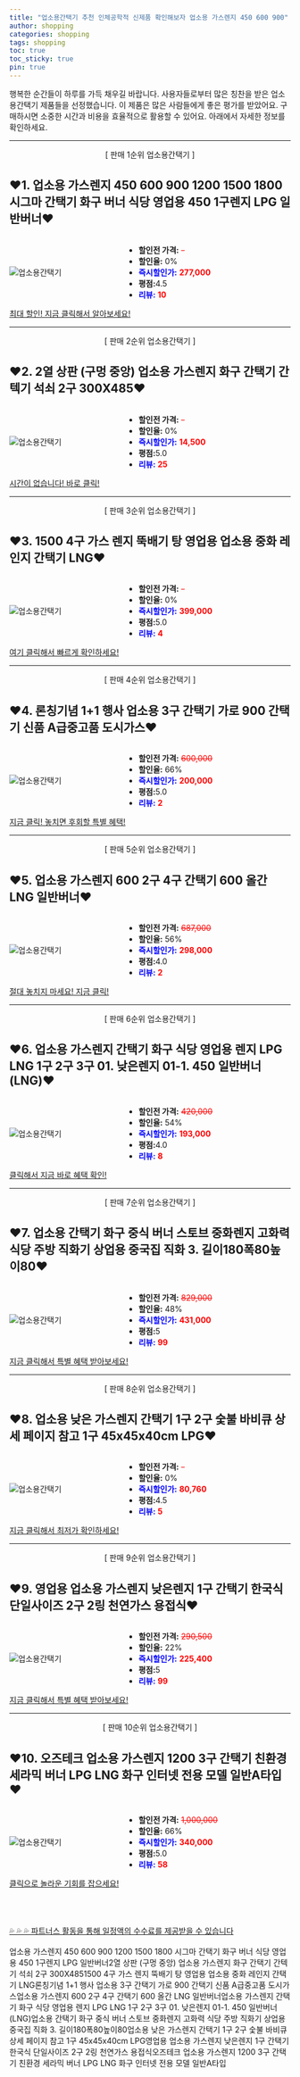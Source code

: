 ```yaml
---
title: "업소용간택기 추천 인체공학적 신제품 확인해보자 업소용 가스렌지 450 600 900"
author: shopping
categories: shopping
tags: shopping
toc: true
toc_sticky: true
pin: true
---
```

행복한 순간들이 하루를 가득 채우길 바랍니다. 사용자들로부터 많은 칭찬을 받은 업소용간택기 제품들을 선정했습니다. 이 제품은 많은 사람들에게 좋은 평가를 받았어요. 구매하시면 소중한 시간과 비용을 효율적으로 활용할 수 있어요. 아래에서 자세한 정보를 확인하세요.

---
<p class="toplist" style="margin: 0 auto; display: block; width: fit-content;">[ 판매 1순위 업소용간택기 ]</p>

<h2><strong>❤️1. 업소용 가스렌지 450 600 900 1200 1500 1800 시그마 간택기 화구 버너 식당 영업용 450 1구렌지 LPG 일반버너❤️</strong></h2>

<div style="display: flex; align-items: center;">
    <div style="flex: 0.4;">
        <img src="https://thumbnail7.coupangcdn.com/thumbnails/remote/230x230ex/image/vendor_inventory/e2c0/bbe460e6ab34e073825f936cf5d602ed541054593400a8a215fee53ddde5.jpg" alt="업소용간택기" style="max-width: 100%;">
    </div>
    <div style="flex: 0.6; margin-left: 10px;">
        <ul>
            <li><strong>할인전 가격:</strong> <del style="color: red;">-</del></li>
            <li><strong>할인율:</strong> 0%</li>
            <li><span style='color:blue'><strong>즉시할인가:</strong></span> <span style='color:red'><strong>277,000</strong></span></li>
            <li><strong>평점:</strong>4.5</li>
            <li><span style='color:blue'><strong>리뷰:</strong></span> <span style='color:red'><strong>10</strong></span></li>
        </ul>
    </div>
</div>
<div class="center">
    <a href="https://William4Davisa.github.io?lptag=AF9450613&subid=githubio&pageKey=7420511553&traceid=V0-153&itemId=19247933764&vendorItemId=82720711380" class="myButton">
        최대 할인! 지금 클릭해서 알아보세요!
    </a>
</div>


---
<p class="toplist" style="margin: 0 auto; display: block; width: fit-content;">[ 판매 2순위 업소용간택기 ]</p>

<h2><strong>❤️2. 2열 상판 (구멍 중앙) 업소용 가스렌지 화구 간택기 간텍기 석쇠 2구 300X485❤️</strong></h2>

<div style="display: flex; align-items: center;">
    <div style="flex: 0.4;">
        <img src="https://thumbnail9.coupangcdn.com/thumbnails/remote/230x230ex/image/vendor_inventory/2576/09833df69ea0da38e3b1000d9c739abdeca20324c3a1d711dfafda6acd86.jpg" alt="업소용간택기" style="max-width: 100%;">
    </div>
    <div style="flex: 0.6; margin-left: 10px;">
        <ul>
            <li><strong>할인전 가격:</strong> <del style="color: red;">-</del></li>
            <li><strong>할인율:</strong> 0%</li>
            <li><span style='color:blue'><strong>즉시할인가:</strong></span> <span style='color:red'><strong>14,500</strong></span></li>
            <li><strong>평점:</strong>5.0</li>
            <li><span style='color:blue'><strong>리뷰:</strong></span> <span style='color:red'><strong>25</strong></span></li>
        </ul>
    </div>
</div>
<div class="center">
    <a href="https://William4Davisa.github.io?lptag=AF9450613&subid=githubio&pageKey=7720555480&traceid=V0-153&itemId=20719536990&vendorItemId=87790404280" class="myButton">
        시간이 없습니다! 바로 클릭!
    </a>
</div>


---
<p class="toplist" style="margin: 0 auto; display: block; width: fit-content;">[ 판매 3순위 업소용간택기 ]</p>

<h2><strong>❤️3. 1500 4구 가스 렌지 뚝배기 탕 영업용 업소용 중화 레인지 간택기 LNG❤️</strong></h2>

<div style="display: flex; align-items: center;">
    <div style="flex: 0.4;">
        <img src="https://thumbnail9.coupangcdn.com/thumbnails/remote/230x230ex/image/vendor_inventory/0cb2/0271b8c79d3072beccac64137452ef79edeac397ea888db5ded5d6bb7c92.jpg" alt="업소용간택기" style="max-width: 100%;">
    </div>
    <div style="flex: 0.6; margin-left: 10px;">
        <ul>
            <li><strong>할인전 가격:</strong> <del style="color: red;">-</del></li>
            <li><strong>할인율:</strong> 0%</li>
            <li><span style='color:blue'><strong>즉시할인가:</strong></span> <span style='color:red'><strong>399,000</strong></span></li>
            <li><strong>평점:</strong>5.0</li>
            <li><span style='color:blue'><strong>리뷰:</strong></span> <span style='color:red'><strong>4</strong></span></li>
        </ul>
    </div>
</div>
<div class="center">
    <a href="https://William4Davisa.github.io?lptag=AF9450613&subid=githubio&pageKey=5917955312&traceid=V0-153&itemId=10481592467&vendorItemId=77763340975" class="myButton">
        여기 클릭해서 빠르게 확인하세요!
    </a>
</div>


---
<p class="toplist" style="margin: 0 auto; display: block; width: fit-content;">[ 판매 4순위 업소용간택기 ]</p>

<h2><strong>❤️4. 론칭기념 1+1 행사 업소용 3구 간택기 가로 900 간택기 신품 A급중고품 도시가스❤️</strong></h2>

<div style="display: flex; align-items: center;">
    <div style="flex: 0.4;">
        <img src="https://thumbnail8.coupangcdn.com/thumbnails/remote/230x230ex/image/vendor_inventory/42e8/35f719b23577d4ca634f1b3b6fbd95cd662a0a81abdf1e16e2e8f517061b.png" alt="업소용간택기" style="max-width: 100%;">
    </div>
    <div style="flex: 0.6; margin-left: 10px;">
        <ul>
            <li><strong>할인전 가격:</strong> <del style="color: red;">600,000</del></li>
            <li><strong>할인율:</strong> 66%</li>
            <li><span style='color:blue'><strong>즉시할인가:</strong></span> <span style='color:red'><strong>200,000</strong></span></li>
            <li><strong>평점:</strong>5.0</li>
            <li><span style='color:blue'><strong>리뷰:</strong></span> <span style='color:red'><strong>2</strong></span></li>
        </ul>
    </div>
</div>
<div class="center">
    <a href="https://William4Davisa.github.io?lptag=AF9450613&subid=githubio&pageKey=7403118493&traceid=V0-153&itemId=19165543651&vendorItemId=85524530448" class="myButton">
        지금 클릭! 놓치면 후회할 특별 혜택!
    </a>
</div>


---
<p class="toplist" style="margin: 0 auto; display: block; width: fit-content;">[ 판매 5순위 업소용간택기 ]</p>

<h2><strong>❤️5. 업소용 가스렌지 600 2구 4구 간택기 600 올간 LNG 일반버너❤️</strong></h2>

<div style="display: flex; align-items: center;">
    <div style="flex: 0.4;">
        <img src="https://thumbnail8.coupangcdn.com/thumbnails/remote/230x230ex/image/vendor_inventory/9f0c/6376617ea36205f9cfa11f08ad5f2e5aaeda2be10742eb5aeacde55499cf.jpg" alt="업소용간택기" style="max-width: 100%;">
    </div>
    <div style="flex: 0.6; margin-left: 10px;">
        <ul>
            <li><strong>할인전 가격:</strong> <del style="color: red;">687,000</del></li>
            <li><strong>할인율:</strong> 56%</li>
            <li><span style='color:blue'><strong>즉시할인가:</strong></span> <span style='color:red'><strong>298,000</strong></span></li>
            <li><strong>평점:</strong>4.0</li>
            <li><span style='color:blue'><strong>리뷰:</strong></span> <span style='color:red'><strong>2</strong></span></li>
        </ul>
    </div>
</div>
<div class="center">
    <a href="https://William4Davisa.github.io?lptag=AF9450613&subid=githubio&pageKey=6568064707&traceid=V0-153&itemId=14732913427&vendorItemId=81973449498" class="myButton">
        절대 놓치지 마세요! 지금 클릭!
    </a>
</div>


---
<p class="toplist" style="margin: 0 auto; display: block; width: fit-content;">[ 판매 6순위 업소용간택기 ]</p>

<h2><strong>❤️6. 업소용 가스렌지 간택기 화구 식당 영업용 렌지 LPG LNG 1구 2구 3구 01. 낮은렌지 01-1. 450 일반버너(LNG)❤️</strong></h2>

<div style="display: flex; align-items: center;">
    <div style="flex: 0.4;">
        <img src="https://thumbnail8.coupangcdn.com/thumbnails/remote/230x230ex/image/vendor_inventory/5e6e/c311bac9a3025de0f259a3324bd294823678e28e94f9b81fdb2cdd4e1a15.jpg" alt="업소용간택기" style="max-width: 100%;">
    </div>
    <div style="flex: 0.6; margin-left: 10px;">
        <ul>
            <li><strong>할인전 가격:</strong> <del style="color: red;">420,000</del></li>
            <li><strong>할인율:</strong> 54%</li>
            <li><span style='color:blue'><strong>즉시할인가:</strong></span> <span style='color:red'><strong>193,000</strong></span></li>
            <li><strong>평점:</strong>4.0</li>
            <li><span style='color:blue'><strong>리뷰:</strong></span> <span style='color:red'><strong>8</strong></span></li>
        </ul>
    </div>
</div>
<div class="center">
    <a href="https://William4Davisa.github.io?lptag=AF9450613&subid=githubio&pageKey=7104620850&traceid=V0-153&itemId=17743403346&vendorItemId=79911931326" class="myButton">
        클릭해서 지금 바로 혜택 확인!
    </a>
</div>


---
<p class="toplist" style="margin: 0 auto; display: block; width: fit-content;">[ 판매 7순위 업소용간택기 ]</p>

<h2><strong>❤️7. 업소용 간택기 화구 중식 버너 스토브 중화렌지 고화력 식당 주방 직화기 상업용 중국집 직화 3. 길이180폭80높이80❤️</strong></h2>

<div style="display: flex; align-items: center;">
    <div style="flex: 0.4;">
        <img src="https://thumbnail8.coupangcdn.com/thumbnails/remote/230x230ex/image/vendor_inventory/1d47/575a9ef1d27f7ba24ecdc45429221462c5eae88f66bc7799d52475e21086.jpg" alt="업소용간택기" style="max-width: 100%;">
    </div>
    <div style="flex: 0.6; margin-left: 10px;">
        <ul>
            <li><strong>할인전 가격:</strong> <del style="color: red;">829,000</del></li>
            <li><strong>할인율:</strong> 48%</li>
            <li><span style='color:blue'><strong>즉시할인가:</strong></span> <span style='color:red'><strong>431,000</strong></span></li>
            <li><strong>평점:</strong>5</li>
            <li><span style='color:blue'><strong>리뷰:</strong></span> <span style='color:red'><strong>99</strong></span></li>
        </ul>
    </div>
</div>
<div class="center">
    <a href="https://William4Davisa.github.io?lptag=AF9450613&subid=githubio&pageKey=7776648406&traceid=V0-153&itemId=21008420362&vendorItemId=88072172785" class="myButton">
        지금 클릭해서 특별 혜택 받아보세요!
    </a>
</div>


---
<p class="toplist" style="margin: 0 auto; display: block; width: fit-content;">[ 판매 8순위 업소용간택기 ]</p>

<h2><strong>❤️8. 업소용 낮은 가스렌지 간택기 1구 2구 숯불 바비큐 상세 페이지 참고 1구 45x45x40cm LPG❤️</strong></h2>

<div style="display: flex; align-items: center;">
    <div style="flex: 0.4;">
        <img src="https://thumbnail9.coupangcdn.com/thumbnails/remote/230x230ex/image/vendor_inventory/94e0/989bc2c1a14f18b903b96ca0c8b9c961be83c22efc830b2c6853be86b912.jpg" alt="업소용간택기" style="max-width: 100%;">
    </div>
    <div style="flex: 0.6; margin-left: 10px;">
        <ul>
            <li><strong>할인전 가격:</strong> <del style="color: red;">-</del></li>
            <li><strong>할인율:</strong> 0%</li>
            <li><span style='color:blue'><strong>즉시할인가:</strong></span> <span style='color:red'><strong>80,760</strong></span></li>
            <li><strong>평점:</strong>4.5</li>
            <li><span style='color:blue'><strong>리뷰:</strong></span> <span style='color:red'><strong>5</strong></span></li>
        </ul>
    </div>
</div>
<div class="center">
    <a href="https://William4Davisa.github.io?lptag=AF9450613&subid=githubio&pageKey=7317276443&traceid=V0-153&itemId=18759292532&vendorItemId=90230592474" class="myButton">
        지금 클릭해서 최저가 확인하세요!
    </a>
</div>


---
<p class="toplist" style="margin: 0 auto; display: block; width: fit-content;">[ 판매 9순위 업소용간택기 ]</p>

<h2><strong>❤️9. 영업용 업소용 가스렌지 낮은렌지 1구 간택기 한국식 단일사이즈 2구 2링 천연가스 용접식❤️</strong></h2>

<div style="display: flex; align-items: center;">
    <div style="flex: 0.4;">
        <img src="https://thumbnail6.coupangcdn.com/thumbnails/remote/230x230ex/image/vendor_inventory/a2d7/bbbb4e036a9e7e96ff095dd863cea94ffb781f48b8ee688fec32ea705e0b.jpg" alt="업소용간택기" style="max-width: 100%;">
    </div>
    <div style="flex: 0.6; margin-left: 10px;">
        <ul>
            <li><strong>할인전 가격:</strong> <del style="color: red;">290,500</del></li>
            <li><strong>할인율:</strong> 22%</li>
            <li><span style='color:blue'><strong>즉시할인가:</strong></span> <span style='color:red'><strong>225,400</strong></span></li>
            <li><strong>평점:</strong>5</li>
            <li><span style='color:blue'><strong>리뷰:</strong></span> <span style='color:red'><strong>99</strong></span></li>
        </ul>
    </div>
</div>
<div class="center">
    <a href="https://William4Davisa.github.io?lptag=AF9450613&subid=githubio&pageKey=7400424748&traceid=V0-153&itemId=19153519193&vendorItemId=86272422088" class="myButton">
        지금 클릭해서 특별 혜택 받아보세요!
    </a>
</div>


---
<p class="toplist" style="margin: 0 auto; display: block; width: fit-content;">[ 판매 10순위 업소용간택기 ]</p>

<h2><strong>❤️10. 오즈테크 업소용 가스렌지 1200 3구 간택기 친환경 세라믹 버너 LPG LNG 화구 인터넷 전용 모델 일반A타입❤️</strong></h2>

<div style="display: flex; align-items: center;">
    <div style="flex: 0.4;">
        <img src="https://thumbnail6.coupangcdn.com/thumbnails/remote/230x230ex/image/vendor_inventory/3f09/2950c90dda956dee498273e6bf41a36a03c56de45292d59e01d7f0d4f1df.jpg" alt="업소용간택기" style="max-width: 100%;">
    </div>
    <div style="flex: 0.6; margin-left: 10px;">
        <ul>
            <li><strong>할인전 가격:</strong> <del style="color: red;">1,000,000</del></li>
            <li><strong>할인율:</strong> 66%</li>
            <li><span style='color:blue'><strong>즉시할인가:</strong></span> <span style='color:red'><strong>340,000</strong></span></li>
            <li><strong>평점:</strong>5.0</li>
            <li><span style='color:blue'><strong>리뷰:</strong></span> <span style='color:red'><strong>58</strong></span></li>
        </ul>
    </div>
</div>
<div class="center">
    <a href="https://William4Davisa.github.io?lptag=AF9450613&subid=githubio&pageKey=7461314439&traceid=V0-153&itemId=19448287911&vendorItemId=86005620711" class="myButton">
        클릭으로 놀라운 기회를 잡으세요!
    </a>
</div>

<br><br><br>[💦 💦 💦 파트너스 활동을 통해 일정액의 수수료를 제공받을 수 있습니다](https://link.coupang.com/a/bcpT2c)<br><br>업소용 가스렌지 450 600 900 1200 1500 1800 시그마 간택기 화구 버너 식당 영업용 450 1구렌지 LPG 일반버너2열 상판 (구멍 중앙) 업소용 가스렌지 화구 간택기 간텍기 석쇠 2구 300X4851500 4구 가스 렌지 뚝배기 탕 영업용 업소용 중화 레인지 간택기 LNG론칭기념 1+1 행사 업소용 3구 간택기 가로 900 간택기 신품 A급중고품 도시가스업소용 가스렌지 600 2구 4구 간택기 600 올간 LNG 일반버너업소용 가스렌지 간택기 화구 식당 영업용 렌지 LPG LNG 1구 2구 3구 01. 낮은렌지 01-1. 450 일반버너(LNG)업소용 간택기 화구 중식 버너 스토브 중화렌지 고화력 식당 주방 직화기 상업용 중국집 직화 3. 길이180폭80높이80업소용 낮은 가스렌지 간택기 1구 2구 숯불 바비큐 상세 페이지 참고 1구 45x45x40cm LPG영업용 업소용 가스렌지 낮은렌지 1구 간택기 한국식 단일사이즈 2구 2링 천연가스 용접식오즈테크 업소용 가스렌지 1200 3구 간택기 친환경 세라믹 버너 LPG LNG 화구 인터넷 전용 모델 일반A타입